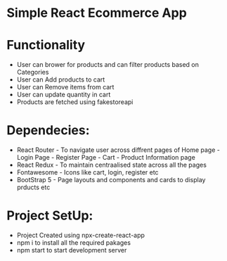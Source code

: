 # Simple React Ecommerce App

# Functionality 
- User can brower for products and can filter products based on Categories
- User can Add products to cart 
- User can Remove items from cart 
- User can update quantity in cart 
- Products are fetched using fakestoreapi

# Dependecies:
- React Router - To navigate user across diffrent pages of Home page - Login Page - Register Page -  Cart - Product Information page 
- React Redux - To maintain centraalised state across all the pages
- Fontawesome - Icons like cart, login, register etc
- BootStrap 5 - Page layouts and components and cards to display prducts etc

# Project SetUp:
- Project Created using npx-create-react-app
- npm i to install all the required pakages
- npm start to start development server 

